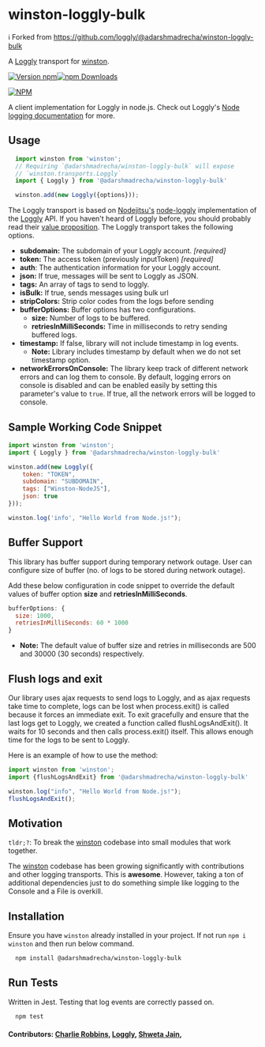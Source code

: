 # winston-loggly-bulk

ℹ️ Forked from https://github.com/loggly/@adarshmadrecha/winston-loggly-bulk

A [Loggly][0] transport for [winston][1].

[![Version npm](https://img.shields.io/npm/v/@adarshmadrecha/winston-loggly-bulk.svg?style=flat-square)](https://www.npmjs.com/package/@adarshmadrecha/winston-loggly-bulk)[![npm Downloads](https://img.shields.io/npm/dm/@adarshmadrecha/winston-loggly-bulk.svg?style=flat-square)](https://www.npmjs.com/package/@adarshmadrecha/winston-loggly-bulk)

[![NPM](https://nodei.co/npm/@adarshmadrecha/winston-loggly-bulk.png?downloads=true&downloadRank=true)](https://nodei.co/npm/@adarshmadrecha/winston-loggly-bulk/)

A client implementation for Loggly in node.js. Check out Loggly's [Node logging documentation](https://www.loggly.com/docs/nodejs-logs/) for more.

## Usage

``` js
  import winston from 'winston';
  // Requiring `@adarshmadrecha/winston-loggly-bulk` will expose
  // `winston.transports.Loggly`
  import { Loggly } from '@adarshmadrecha/winston-loggly-bulk'

  winston.add(new Loggly({options}));
```

The Loggly transport is based on [Nodejitsu's][2] [node-loggly][3] implementation of the [Loggly][0] API. If you haven't heard of Loggly before, you should probably read their [value proposition][4]. The Loggly transport takes the following options.

* __subdomain:__ The subdomain of your Loggly account. *[required]*
* __token:__ The access token (previously inputToken) *[required]*
* __auth__: The authentication information for your Loggly account.
* __json:__ If true, messages will be sent to Loggly as JSON.
* __tags:__ An array of tags to send to loggly.
* __isBulk:__ If true, sends messages using bulk url
* __stripColors:__ Strip color codes from the logs before sending
* __bufferOptions:__ Buffer options has two configurations.
  - __size:__ Number of logs to be buffered.
  - __retriesInMilliSeconds:__ Time in milliseconds to retry sending buffered logs.
* __timestamp:__ If false, library will not include timestamp in log events.
  - __Note:__ Library includes timestamp by default when we do not set timestamp option.
* __networkErrorsOnConsole:__ The library keep track of different network errors and can log them to console. By default, logging errors on console is disabled and can be enabled easily by setting this parameter's value to `true`. If true, all the network errors will be logged to console.

## Sample Working Code Snippet

``` js
import winston from 'winston';
import { Loggly } from '@adarshmadrecha/winston-loggly-bulk'

winston.add(new Loggly({
    token: "TOKEN",
    subdomain: "SUBDOMAIN",
    tags: ["Winston-NodeJS"],
    json: true
}));

winston.log('info', "Hello World from Node.js!");
```

## Buffer Support

This library has buffer support during temporary network outage. User can configure size of buffer (no. of logs to be stored during network outage).

Add these below configuration in code snippet to override the default values of buffer option  __size__ and __retriesInMilliSeconds__.

``` js
bufferOptions: {
  size: 1000,
  retriesInMilliSeconds: 60 * 1000
}
```

* __Note:__ The default value of buffer size and retries in milliseconds are 500 and 30000 (30 seconds) respectively.

## Flush logs and exit

Our library uses ajax requests to send logs to Loggly, and as ajax requests take time to complete, logs can be lost when process.exit() is called because it forces an immediate exit. To exit gracefully and ensure that the last logs get to Loggly, we created a function called flushLogsAndExit(). It waits for 10 seconds and then calls process.exit() itself. This allows enough time for the logs to be sent to Loggly.

Here is an example of how to use the method:

``` js
import winston from 'winston';
import {flushLogsAndExit} from '@adarshmadrecha/winston-loggly-bulk'

winston.log("info", "Hello World from Node.js!");
flushLogsAndExit();
```

## Motivation

`tldr;?`: To break the [winston][1] codebase into small modules that work together.

The [winston][1] codebase has been growing significantly with contributions and other logging transports. This is **awesome**. However, taking a ton of additional dependencies just to do something simple like logging to the Console and a File is overkill.

## Installation
Ensure you have `winston` already installed in your project.
If not run `npm i winston` and then run below command.
``` bash
  npm install @adarshmadrecha/winston-loggly-bulk
```

## Run Tests

Written in Jest. Testing that log events are correctly passed on.

``` bash
  npm test
```


#### Contributors: [Charlie Robbins](http://www.github.com/indexzero), [Loggly](http://github.com/loggly), [Shweta Jain](http://github.com/shwetajain148),

[0]: http://loggly.com
[1]: https://github.com/winstonjs/winston
[2]: http://nodejitsu.com
[3]: https://github.com/nodejitsu/node-loggly
[4]: http://www.loggly.com/product/

